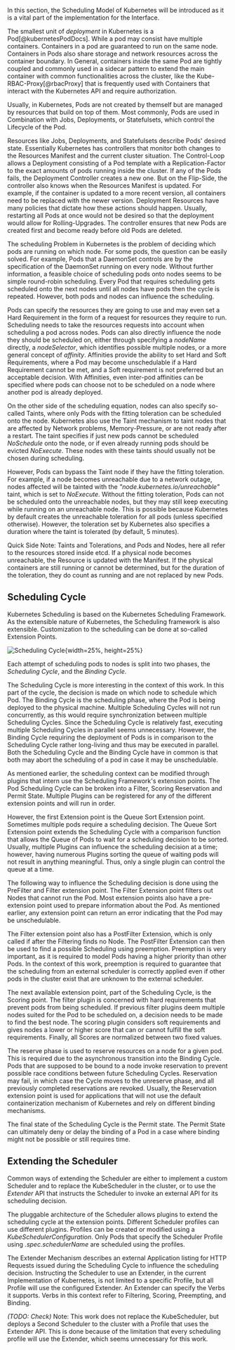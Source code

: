 In this section, the Scheduling Model of Kubernetes will be introduced as it is a vital part of the implementation for the Interface.

The smallest unit of *deployment* in Kubernetes is a Pod[@kubernetesPodDocs]. While a pod may consist have multiple containers. Containers in a pod are guaranteed to run on the same node.
Containers in Pods also share storage and network resources across the container boundary. In General, containers inside the same Pod are tightly coupled and commonly used in a sidecar pattern to extend the main container with common functionalities across the cluster, like the Kube-RBAC-Proxy[@rbacProxy] that is frequently used with Containers that interact with the Kubernetes API and require authorization.

Usually, in Kubernetes, Pods are not created by themself but are managed by resources that build on top of them. Most commonly, Pods are used in Combination with Jobs, Deployments, or Statefulsets, which control the Lifecycle of the Pod.

Resources like Jobs, Deployments, and Statefulsets describe Pods' desired state. Essentially Kubernetes has controllers that monitor both changes to the Resources Manifest and the current cluster situation. 
The Control-Loop allows a Deployment consisting of a Pod template with a Replication-Factor to the exact amounts of pods running inside the cluster. If any of the Pods fails, the Deployment Controller creates a new one. But on the Flip-Side, the controller also knows when the Resources Manifest is updated. For example, if the container is updated to a more recent version, all containers need to be replaced with the newer version. Deployment Resources have many policies that dictate how these actions should happen. Usually, restarting all Pods at once would not be desired so that the deployment would allow for Rolling-Upgrades. The controller ensures that new Pods are created first and become ready before old Pods are deleted.

The scheduling Problem in Kubernetes is the problem of deciding which pods are running on which node. For some pods, the question can be easily solved. For example, Pods that a DaemonSet controls are by the specification of the DaemonSet running on every node. Without further information, a feasible choice of scheduling pods onto nodes seems to be simple round-robin scheduling. Every Pod that requires scheduling gets scheduled onto the next nodes until all nodes have pods then the cycle is repeated. However, both pods and nodes can influence the scheduling. 


Pods can specify the resources they are going to use and may even set a Hard Requirement in the form of a request for resources they require to run. Scheduling needs to take the resources requests into account when scheduling a pod across nodes. Pods can also directly influence the node they should be scheduled on, either through specifying a *nodeName* directly, a *nodeSelector*, which identifies possible multiple nodes, or a more general concept of *affinity*. 
Affinities provide the ability to set Hard and Soft Requirements, where a Pod may become unschedulable if a Hard Requirement cannot be met, and a Soft requirement is not preferred but an acceptable decision. With Affinities, even inter-pod affinities can be specified where pods can choose not to be scheduled on a node where another pod is already deployed. 

On the other side of the scheduling equation, nodes can also specify so-called Taints, where only Pods with the fitting toleration can be scheduled onto the node. Kubernetes also use the Taint mechanism to taint nodes that are affected by Network problems, Memory-Pressure, or are not ready after a restart. The taint specifies if just new pods cannot be scheduled *NoSchedule* onto the node, or if even already running pods should be evicted *NoExecute*. These nodes with these taints should usually not be chosen during scheduling.

However, Pods can bypass the Taint node if they have the fitting toleration. For example, if a node becomes unreachable due to a network outage, nodes affected will be tainted with the *"node.kubernetes.io/unreachable"* taint, which is set to *NoExecute*.
Without the fitting toleration, Pods can not be scheduled onto the unreachable nodes, but they may still keep executing while running on an unreachable node. This is possible because Kubernetes by default creates the unreachable toleration for all pods (unless specified otherwise). However, the toleration set by Kubernetes also specifies a duration where the taint is tolerated (by default, 5 minutes).

Quick Side Note: Taints and Tolerations, and Pods and Nodes, here all refer to the resources stored inside etcd. If a physical node becomes unreachable, the Resource is updated with the Manifest. If the physical containers are still running or cannot be determined, but for the duration of the toleration, they do count as running and are not replaced by new Pods.

## Scheduling Cycle
Kubernetes Scheduling is based on the Kubernetes Scheduling Framework. As the extensible nature of Kubernetes, the Scheduling framework is also extensible. Customization to the scheduling can be done at so-called Extension Points. 

![Scheduling Cycle](graphics/scheduling-framework-extensions.png){width=25%, height=25%}

Each attempt of scheduling pods to nodes is split into two phases, the *Scheduling Cycle*, and the *Binding Cycle*.

The Scheduling Cycle is more interesting in the context of this work. In this part of the cycle, the decision is made on which node to schedule which Pod. The Binding Cycle is the scheduling phase, where the Pod is being deployed to the physical machine. Multiple Scheduling Cycles will not run concurrently, as this would require synchronization between multiple Scheduling Cycles. Since the Scheduling Cycle is relatively fast, executing multiple Scheduling Cycles in parallel seems unnecessary. However, the Binding Cycle requiring the deployment of Pods is in comparison to the Scheduling Cycle rather long-living and thus may be executed in parallel. Both the Scheduling Cycle and the Binding Cycle have in common is that both may abort the scheduling of a pod in case it may be unschedulable.

As mentioned earlier, the scheduling context can be modified through plugins that intern use the Scheduling Framework's extension points. The Pod Scheduling Cycle can be broken into a Filter, Scoring Reservation and Permit State. Multiple Plugins can be registered for any of the different extension points and will run in order.

However, the first Extension point is the Queue Sort Extension point. Sometimes multiple pods require a scheduling decision. The Queue Sort Extension point extends the Scheduling Cycle with a comparison function that allows the Queue of Pods to wait for a scheduling decision to be sorted. Usually, multiple Plugins can influence the scheduling decision at a time; however, having numerous Plugins sorting the queue of waiting pods will not result in anything meaningful. Thus, only a single plugin can control the queue at a time.

The following way to influence the Scheduling decision is done using the PreFilter and Filter extension point. The Filter Extension point filters out Nodes that cannot run the Pod. Most extension points also have a pre-extension point used to prepare information about the Pod. As mentioned earlier, any extension point can return an error indicating that the Pod may be unschedulable.

The Filter extension point also has a PostFilter Extension, which is only called if after the Filtering finds no Node. The PostFilter Extension can then be used to find a possible Scheduling using preemption. Preemption is very important, as it is required to model Pods having a higher priority than other Pods. In the context of this work, preemption is required to guarantee that the scheduling from an external scheduler is correctly applied even if other pods in the cluster exist that are unknown to the external scheduler.

The next available extension point, part of the Scheduling Cycle, is the Scoring point. The filter plugin is concerned with hard requirements that prevent pods from being scheduled. If previous filter plugins deem multiple nodes suited for the Pod to be scheduled on, a decision needs to be made to find the best node. The scoring plugin considers soft requirements and gives nodes a lower or higher score that can or cannot fulfill the soft requirements. Finally, all Scores are normalized between two fixed values.

The reserve phase is used to reserve resources on a node for a given pod. This is required due to the asynchronous transition into the Binding Cycle. Pods that are supposed to be bound to a node invoke reservation to prevent possible race conditions between future Scheduling Cycles. Reservation may fail, in which case the Cycle moves to the unreserve phase, and all previously completed reservations are revoked. Usually, the Reservation extension point is used for applications that will not use the default containerization mechanism of Kubernetes and rely on different binding mechanisms.

The final state of the Scheduling Cycle is the Permit state. The Permit State can ultimately deny or delay the binding of a Pod in a case where binding might not be possible or still requires time.

## Extending the Scheduler

Common ways of extending the Scheduler are either to implement a custom Scheduler and to replace the KubeScheduler in the cluster,
or to use the *Extender* API that instructs the Scheduler to invoke an external API for its scheduling decision.

The pluggable architecture of the Scheduler allows plugins to extend the scheduling cycle at the extension points. Different Scheduler profiles can use different plugins. Profiles can be created or modified using a *KubeSchedulerConfiguration*. Only Pods that specify the Scheduler Profile using *.spec.schedulerName* are scheduled using the profiles.

The Extender Mechanism describes an external Application listing for HTTP Requests issued during the Scheduling Cycle to influence the scheduling decision. Instructing the Scheduler to use an Extender, in the current Implementation of Kubernetes, is not limited to a specific Profile, but all Profile will use the configured Extender. An Extender can specify the Verbs it supports. Verbs in this context refer to Filtering, Scoring, Preempting, and Binding.

*(TODO: Check)*
Note: This work does not replace the KubeScheduler, but deploys a Second Scheduler to the cluster with a Profile that uses the Extender API. This is done because of the limitation that every scheduling profile will use the Extender, which seems unnecessary for this work.

